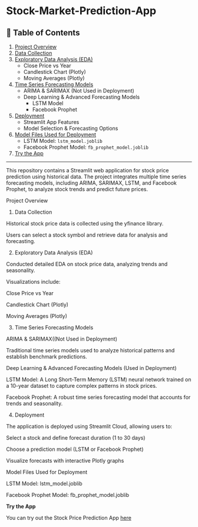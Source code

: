# Stock-Market-Prediction-App
## 📑 Table of Contents

1. [Project Overview](#project-overview)  
2. [Data Collection](#data-collection)  
3. [Exploratory Data Analysis (EDA)](#exploratory-data-analysis-eda)  
   - Close Price vs Year  
   - Candlestick Chart (Plotly)  
   - Moving Averages (Plotly)  
4. [Time Series Forecasting Models](#time-series-forecasting-models)  
   - ARIMA & SARIMAX (Not Used in Deployment)  
   - Deep Learning & Advanced Forecasting Models  
     - LSTM Model  
     - Facebook Prophet  
5. [Deployment](#deployment)  
   - Streamlit App Features  
   - Model Selection & Forecasting Options  
6. [Model Files Used for Deployment](#model-files-used-for-deployment)  
   - LSTM Model: `lstm_model.joblib`  
   - Facebook Prophet Model: `fb_prophet_model.joblib`  
7. [Try the App](#try-the-app)

---

This repository contains a Streamlit web application for stock price prediction using historical data. The project integrates multiple time series forecasting models, including ARIMA, SARIMAX, LSTM, and Facebook Prophet, to analyze stock trends and predict future prices.

Project Overview

1. Data Collection

Historical stock price data is collected using the yfinance library.

Users can select a stock symbol and retrieve data for analysis and forecasting.

2. Exploratory Data Analysis (EDA)

Conducted detailed EDA on stock price data, analyzing trends and seasonality.

Visualizations include:

Close Price vs Year

Candlestick Chart (Plotly)

Moving Averages (Plotly)

3. Time Series Forecasting Models

ARIMA & SARIMAX((Not Used in Deployment)

Traditional time series models used to analyze historical patterns and establish benchmark predictions.

Deep Learning & Advanced Forecasting Models (Used in Deployment)

LSTM Model: A Long Short-Term Memory (LSTM) neural network trained on a 10-year dataset to capture complex patterns in stock prices.

Facebook Prophet: A robust time series forecasting model that accounts for trends and seasonality.

4. Deployment

The application is deployed using Streamlit Cloud, allowing users to:

Select a stock and define forecast duration (1 to 30 days)

Choose a prediction model (LSTM or Facebook Prophet)

Visualize forecasts with interactive Plotly graphs

Model Files Used for Deployment

LSTM Model: lstm_model.joblib

Facebook Prophet Model: fb_prophet_model.joblib






****Try the App****

You can try out the Stock Price Prediction App [here](https://hnp-stock-market-prediction-app.streamlit.app/)
